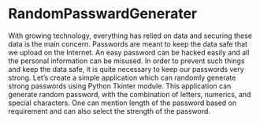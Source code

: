 # RandomPasswardGenerater
With growing technology, everything has relied on data and securing these data is the main concern. Passwords are meant to keep the data safe that we upload on the Internet. 
An easy password can be hacked easily and all the personal information can be misused. In order to prevent such things and keep the data safe, it is quite necessary to keep our passwords very strong.
Let’s create a simple application which can randomly generate strong passwords using Python Tkinter module.
This application can generate random password, with the combination of letters, numerics, and special characters. One can mention length of the password based on requirement and can also select the strength of the password.
